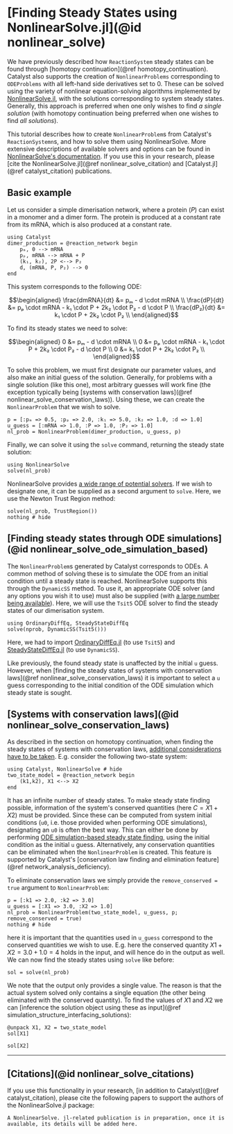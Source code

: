 # [Finding Steady States using NonlinearSolve.jl](@id nonlinear_solve)

We have previously described how `ReactionSystem` steady states can be found through [homotopy continuation](@ref homotopy_continuation). Catalyst also supports the creation of `NonlinearProblems` corresponding to `ODEProblems` with all left-hand side derivatives set to 0. These can be solved using the variety of nonlinear equation-solving algorithms implemented by [NonlinearSolve.jl](https://github.com/SciML/NonlinearSolve.jl), with the solutions corresponding to system steady states. Generally, this approach is preferred when one only wishes to find *a single solution* (with homotopy continuation being preferred when one wishes to find *all solutions*). 

This tutorial describes how to create `NonlinearProblem`s from Catalyst's `ReactionSystemn`s, and how to solve them using NonlinearSolve. More extensive descriptions of available solvers and options can be found in [NonlinearSolve's documentation](https://docs.sciml.ai/NonlinearSolve/stable/). If you use this in your research, please [cite the NonlinearSolve.jl](@ref nonlinear_solve_citation) and [Catalyst.jl](@ref catalyst_citation) publications.

## Basic example
Let us consider a simple dimerisation network, where a protein ($P$) can exist in a monomer and a dimer form. The protein is produced at a constant rate from its mRNA, which is also produced at a constant rate.
```@example nonlinear_solve1
using Catalyst
dimer_production = @reaction_network begin
    pₘ, 0 --> mRNA
    pₚ, mRNA --> mRNA + P
    (k₁, k₂), 2P <--> P₂
    d, (mRNA, P, P₂) --> 0
end
```
This system corresponds to the following ODE:
```math
\begin{aligned}
\frac{dmRNA}{dt} &= pₘ - d \cdot mRNA \\
\frac{dP}{dt} &= pₚ \cdot mRNA - k₁ \cdot P + 2k₂ \cdot P₂ - d \cdot P \\
\frac{dP₂}{dt} &= k₁ \cdot P + 2k₂ \cdot P₂ \\
\end{aligned}
```
To find its steady states we need to solve:
```math
\begin{aligned}
0 &= pₘ - d \cdot mRNA \\
0 &= pₚ \cdot mRNA - k₁ \cdot P + 2k₂ \cdot P₂ - d \cdot P \\
0 &= k₁ \cdot P + 2k₂ \cdot P₂ \\
\end{aligned}
```

To solve this problem, we must first designate our parameter values, and also make an initial guess of the solution. Generally, for problems with a single solution (like this one), most arbitrary guesses will work fine (the exception typically being [systems with conservation laws](@ref nonlinear_solve_conservation_laws)). Using these, we can create the `NonlinearProblem` that we wish to solve.
```@example nonlinear_solve1
p = [:pₘ => 0.5, :pₚ => 2.0, :k₁ => 5.0, :k₂ => 1.0, :d => 1.0]
u_guess = [:mRNA => 1.0, :P => 1.0, :P₂ => 1.0]
nl_prob = NonlinearProblem(dimer_production, u_guess, p)
```
Finally, we can solve it using the `solve` command, returning the steady state solution:
```@example nonlinear_solve1
using NonlinearSolve
solve(nl_prob)
```

NonlinearSolve provides [a wide range of potential solvers](https://docs.sciml.ai/NonlinearSolve/stable/solvers/NonlinearSystemSolvers/). If we wish to designate one, it can be supplied as a second argument to `solve`. Here, we use the Newton Trust Region method:
```@example nonlinear_solve1
solve(nl_prob, TrustRegion())
nothing # hide
```

## [Finding steady states through ODE simulations](@id nonlinear_solve_ode_simulation_based)
The `NonlinearProblem`s generated by Catalyst corresponds to ODEs. A common method of solving these is to simulate the ODE from an initial condition until a steady state is reached. NonlinearSolve supports this through the `DynamicSS` method. To use it, an appropriate ODE solver (and any options you wish it to use) must also be supplied (with [a large number being available](https://docs.sciml.ai/DiffEqDocs/stable/solvers/ode_solve/)). Here, we will use the `Tsit5` ODE solver to find the steady states of our dimerisation system.
```@example nonlinear_solve1
using OrdinaryDiffEq, SteadyStateDiffEq
solve(nprob, DynamicSS(Tsit5()))
```
Here, we had to import [OrdinaryDiffEq.jl](https://github.com/SciML/OrdinaryDiffEq.jl) (to use `Tsit5`) and [SteadyStateDiffEq.jl](https://github.com/SciML/SteadyStateDiffEq.jl) (to use `DynamicSS`).

Like previously, the found steady state is unaffected by the initial `u` guess. However, when [finding the steady states of systems with conservation laws](@ref nonlinear_solve_conservation_laws) it is important to select a `u` guess corresponding to the initial condition of the ODE simulation which steady state is sought.


## [Systems with conservation laws](@id nonlinear_solve_conservation_laws)
As described in the section on homotopy continuation, when finding the steady states of systems with conservation laws, [additional considerations have to be taken](homotopy_continuation_conservation_laws). E.g. consider the following two-state system:
```@example nonlinear_solve2
using Catalyst, NonlinearSolve # hide
two_state_model = @reaction_network begin
    (k1,k2), X1 <--> X2
end
```
It has an infinite number of steady states. To make steady state finding possible, information of the system's conserved quantities (here $C=X1+X2$) must be provided. Since these can be computed from system initial conditions (`u0`, i.e. those provided when performing ODE simulations), designating an `u0` is often the best way. This can either be done by performing [ODE simulation-based steady state finding](@ref), using the initial condition as the initial `u` guess. Alternatively, any conservation quantities can be eliminated when the `NonlinearProblem` is created. This feature is supported by Catalyst's [conservation law finding and elimination feature](@ref network_analysis_deficiency).

To eliminate conservation laws we simply provide the `remove_conserved = true` argument to `NonlinearProblem`:
```@example nonlinear_solve2
p = [:k1 => 2.0, :k2 => 3.0]
u_guess = [:X1 => 3.0, :X2 => 1.0]
nl_prob = NonlinearProblem(two_state_model, u_guess, p; remove_conserved = true)
nothing # hide
```
here it is important that the quantities used in `u_guess` correspond to the conserved quantities we wish to use. E.g. here the conserved quantity $X1 + X2= 3.0 + 1.0 = 4$ holds in the input, and will hence do in the output as well. We can now find the steady states using `solve` like before:
```@example nonlinear_solve2
sol = solve(nl_prob)
```
We note that the output only provides a single value. The reason is that the actual system solved only contains a single equation (the other being eliminated with the conserved quantity). To find the values of $X1$ and $X2$ we can [inference the solution object using these as input](@ref simulation_structure_interfacing_solutions):
```@example nonlinear_solve2
@unpack X1, X2 = two_state_model
sol[X1]
```
```@example nonlinear_solve2
sol[X2]
```

---
## [Citations](@id nonlinear_solve_citations)
If you use this functionality in your research, [in addition to Catalyst](@ref catalyst_citation), please cite the following papers to support the authors of the NonlinearSolve.jl package:
```
A NonlinearSolve. jl-related publication is in preparation, once it is available, its details will be added here.
```